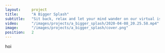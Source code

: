 ```yaml
---
layout:     project
title:      "A Bigger Splash"
subtitle:   "Sit back, relax and let your mind wander on our virtual island."
video:      "/images/projects/a_bigger_splash/2020-04-08_20.25.58.mp4"
image:      "/images/projects/a_bigger_splash/cover.png"
position:   2
---
```


hoi